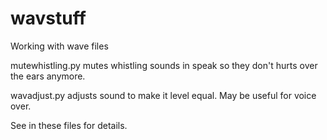 wavstuff
========

Working with wave files

mutewhistling.py mutes whistling sounds in speak so they don't hurts over the ears anymore.

wavadjust.py adjusts sound to make it level equal. May be useful for voice over.

See in these files for details.

